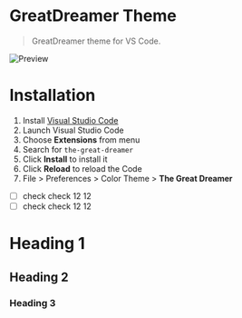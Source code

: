 # GreatDreamer Theme

> GreatDreamer theme for VS Code.

![Preview](images/preview.gif)

# Installation

1.  Install [Visual Studio Code](https://code.visualstudio.com/)
2.  Launch Visual Studio Code
3.  Choose **Extensions** from menu
4.  Search for `the-great-dreamer`
5.  Click **Install** to install it
6.  Click **Reload** to reload the Code
7.  File > Preferences > Color Theme > **The Great Dreamer**

-[ ] check check 12 12
-[ ] check check 12 12

Heading 1
========

Heading 2
--------------

### Heading 3
